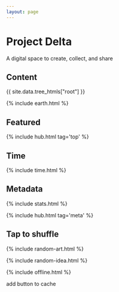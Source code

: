 ```yaml
---
layout: page
---
```


<style>

</style>

# Project Delta 

A digital space to create, collect, and share

## Content

<div style="margin-top:0.5rem">
{{ site.data.tree_htmls["root"] }}
</div>

{% include earth.html %}

## Featured

{% include hub.html tag='top' %}

## Time 

{% include time.html %}

## Metadata 

{% include stats.html  %}

{% include hub.html tag='meta' %}

## Tap to shuffle   

{% include random-art.html %}

{% include random-idea.html %}

{% include offline.html  %}

add button to cache 
